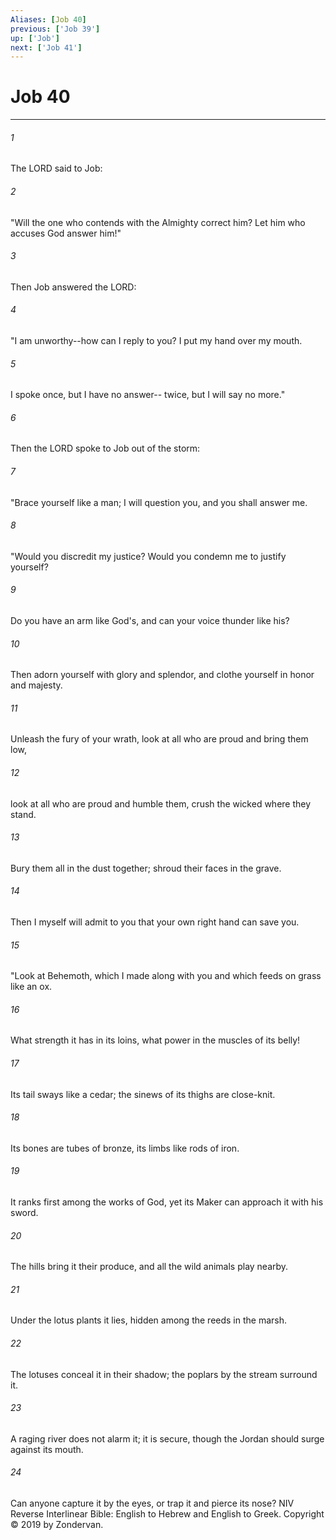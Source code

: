 ```yaml
---
Aliases: [Job 40]
previous: ['Job 39']
up: ['Job']
next: ['Job 41']
---
```

# Job 40

***


###### 1 
The LORD said to Job: 

###### 2 
"Will the one who contends with the Almighty correct him? Let him who accuses God answer him!" 

###### 3 
Then Job answered the LORD: 

###### 4 
"I am unworthy--how can I reply to you? I put my hand over my mouth. 

###### 5 
I spoke once, but I have no answer-- twice, but I will say no more." 

###### 6 
Then the LORD spoke to Job out of the storm: 

###### 7 
"Brace yourself like a man; I will question you, and you shall answer me. 

###### 8 
"Would you discredit my justice? Would you condemn me to justify yourself? 

###### 9 
Do you have an arm like God's, and can your voice thunder like his? 

###### 10 
Then adorn yourself with glory and splendor, and clothe yourself in honor and majesty. 

###### 11 
Unleash the fury of your wrath, look at all who are proud and bring them low, 

###### 12 
look at all who are proud and humble them, crush the wicked where they stand. 

###### 13 
Bury them all in the dust together; shroud their faces in the grave. 

###### 14 
Then I myself will admit to you that your own right hand can save you. 

###### 15 
"Look at Behemoth, which I made along with you and which feeds on grass like an ox. 

###### 16 
What strength it has in its loins, what power in the muscles of its belly! 

###### 17 
Its tail sways like a cedar; the sinews of its thighs are close-knit. 

###### 18 
Its bones are tubes of bronze, its limbs like rods of iron. 

###### 19 
It ranks first among the works of God, yet its Maker can approach it with his sword. 

###### 20 
The hills bring it their produce, and all the wild animals play nearby. 

###### 21 
Under the lotus plants it lies, hidden among the reeds in the marsh. 

###### 22 
The lotuses conceal it in their shadow; the poplars by the stream surround it. 

###### 23 
A raging river does not alarm it; it is secure, though the Jordan should surge against its mouth. 

###### 24 
Can anyone capture it by the eyes, or trap it and pierce its nose? NIV Reverse Interlinear Bible: English to Hebrew and English to Greek. Copyright © 2019 by Zondervan.
